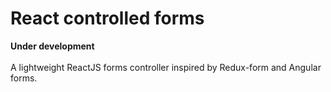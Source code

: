 # React controlled forms

<strong>Under development</strong><br><br>
A lightweight ReactJS forms controller inspired by Redux-form and Angular forms.
